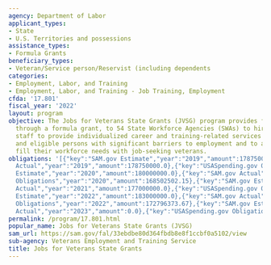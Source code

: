 ```yaml
---
agency: Department of Labor
applicant_types:
- State
- U.S. Territories and possessions
assistance_types:
- Formula Grants
beneficiary_types:
- Veteran/Service person/Reservist (including dependents
categories:
- Employment, Labor, and Training
- Employment, Labor, and Training - Job Training, Employment
cfda: '17.801'
fiscal_year: '2022'
layout: program
objective: The Jobs for Veterans State Grants (JVSG) program provides federal funding,
  through a formula grant, to 54 State Workforce Agencies (SWAs) to hire dedicated
  staff to provide individualized career and training-related services to veterans
  and eligible persons with significant barriers to employment and to assist employers
  fill their workforce needs with job-seeking veterans.
obligations: '[{"key":"SAM.gov Estimate","year":"2019","amount":178750000.0},{"key":"SAM.gov
  Actual","year":"2019","amount":178750000.0},{"key":"USASpending.gov Obligations","year":"2019","amount":171641444.07},{"key":"SAM.gov
  Estimate","year":"2020","amount":180000000.0},{"key":"SAM.gov Actual","year":"2020","amount":173873574.0},{"key":"USASpending.gov
  Obligations","year":"2020","amount":168502502.15},{"key":"SAM.gov Estimate","year":"2021","amount":172402883.0},{"key":"SAM.gov
  Actual","year":"2021","amount":177000000.0},{"key":"USASpending.gov Obligations","year":"2021","amount":162529882.11},{"key":"SAM.gov
  Estimate","year":"2022","amount":183000000.0},{"key":"SAM.gov Actual","year":"2022","amount":183000000.0},{"key":"USASpending.gov
  Obligations","year":"2022","amount":172796373.67},{"key":"SAM.gov Estimate","year":"2023","amount":185000000.0},{"key":"SAM.gov
  Actual","year":"2023","amount":0.0},{"key":"USASpending.gov Obligations","year":"2023","amount":173920870.72}]'
permalink: /program/17.801.html
popular_name: Jobs for Veterans State Grants (JVSG)
sam_url: https://sam.gov/fal/33ebdbe80d364fbdb8e8f1ccbf0a5102/view
sub-agency: Veterans Employment and Training Service
title: Jobs for Veterans State Grants
---
```

